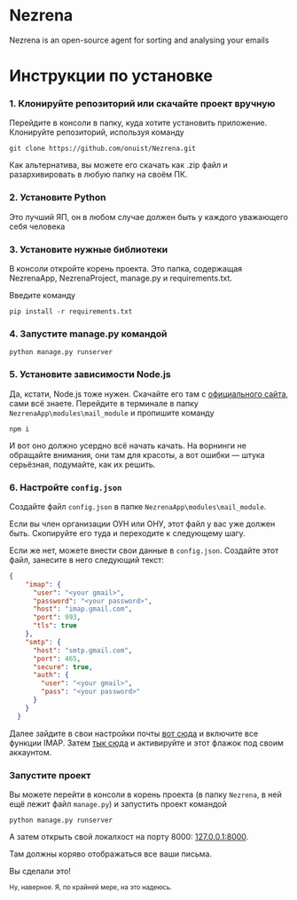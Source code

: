 # Nezrena
Nezrena is an open-source agent for sorting and analysing your emails

# Инструкции по установке

### 1. Клонируйте репозиторий или скачайте проект вручную
Перейдите в консоли в папку, куда хотите установить приложение. Клонируйте репозиторий, используя команду
```
git clone https://github.com/onuist/Nezrena.git
```
   
Как альтернатива, вы можете его скачать как  .zip файл и разархивировать в любую папку на своём ПК.

### 2. Установите Python
Это лучший ЯП, он в любом случае должен быть у каждого уважающего себя человека

### 3. Установите нужные библиотеки

В консоли откройте корень проекта. Это папка, содержащая NezrenaApp, NezrenaProject, manage.py и requirements.txt.

Введите команду 
```
pip install -r requirements.txt
```
### 4. Запустите manage.py командой

```
python manage.py runserver
```

### 5. Установите зависимости Node.js
Да, кстати, Node.js тоже нужен. Скачайте его там с [официального сайта](https://nodejs.org/en/), сами всё знаете.
Перейдите в терминале в папку `NezrenaApp\modules\mail_module` и пропишите команду 

```
npm i
```
И вот оно должно усердно всё начать качать. На ворнинги не обращайте внимания, они там для красоты, а вот ошибки — штука серьёзная, подумайте, как их решить.

### 6. Настройте `config.json`

Создайте файл `config.json` в папке `NezrenaApp\modules\mail_module`.

Если вы член организации ОУН или ОНУ, этот файл у вас уже должен быть. Скопируйте его туда и переходите к следующему шагу.

Если же нет, можете внести свои данные в `config.json`. Создайте этот файл, занесите в него следующий текст:
```json
{
	"imap": {
	  "user": "<your gmail>",
	  "password": "<your password>",
	  "host": "imap.gmail.com",
	  "port": 993,
	  "tls": true
	},
	"smtp": {
	  "host": "smtp.gmail.com",
	  "port": 465,
	  "secure": true,
	  "auth": {
		"user": "<your gmail>",
		"pass": "<your password>"
	  }
	}
  }
```
Далее зайдите в свои настройки почты [вот сюда](https://mail.google.com/mail/u/0/#settings/fwdandpop) и включите все функции IMAP.
Затем [тык сюда](https://myaccount.google.com/lesssecureapps) и активируйте и этот флажок под своим аккаунтом.
### Запустите проект

Вы можете перейти в консоли в корень проекта (в папку `Nezrena`, в ней ещё лежит файл `manage.py`) и запустить проект командой 
```
python manage.py runserver
```
А затем открыть свой локалхост на порту 8000: [127.0.0.1:8000](http://127.0.0.1:8000/).

Там должны коряво отображаться все ваши письма.

Вы сделали это!

<sub>Ну, наверное. Я, по крайней мере, на это надеюсь.</sub>
